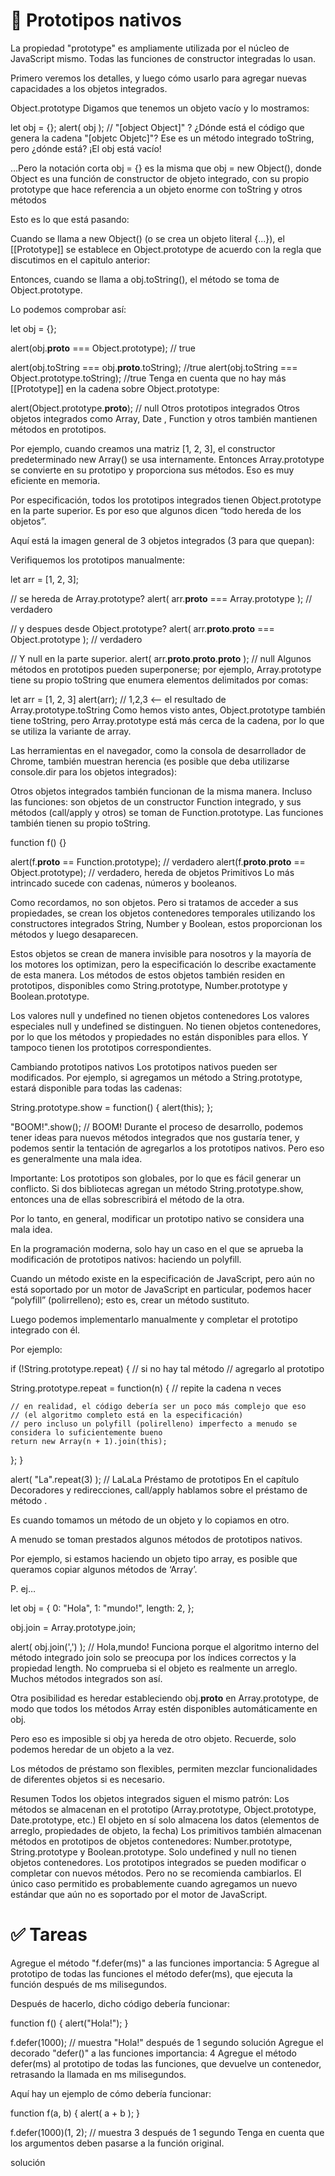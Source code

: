 # 📖 Prototipos nativos

La propiedad "prototype" es ampliamente utilizada por el núcleo de JavaScript mismo. Todas las funciones de constructor integradas lo usan.

Primero veremos los detalles, y luego cómo usarlo para agregar nuevas capacidades a los objetos integrados.

Object.prototype
Digamos que tenemos un objeto vacío y lo mostramos:

let obj = {};
alert( obj ); // "[object Object]" ?
¿Dónde está el código que genera la cadena "[objetc Objetc]"? Ese es un método integrado toString, pero ¿dónde está? ¡El obj está vacío!

…Pero la notación corta obj = {} es la misma que obj = new Object(), donde Object es una función de constructor de objeto integrado, con su propio prototype que hace referencia a un objeto enorme con toString y otros métodos

Esto es lo que está pasando:


Cuando se llama a new Object() (o se crea un objeto literal {...}), el [[Prototype]] se establece en Object.prototype de acuerdo con la regla que discutimos en el capitulo anterior:


Entonces, cuando se llama a obj.toString(), el método se toma de Object.prototype.

Lo podemos comprobar así:

let obj = {};

alert(obj.__proto__ === Object.prototype); // true

alert(obj.toString === obj.__proto__.toString); //true
alert(obj.toString === Object.prototype.toString); //true
Tenga en cuenta que no hay más [[Prototype]] en la cadena sobre Object.prototype:

alert(Object.prototype.__proto__); // null
Otros prototipos integrados
Otros objetos integrados como Array, Date , Function y otros también mantienen métodos en prototipos.

Por ejemplo, cuando creamos una matriz [1, 2, 3], el constructor predeterminado new Array() se usa internamente. Entonces Array.prototype se convierte en su prototipo y proporciona sus métodos. Eso es muy eficiente en memoria.

Por especificación, todos los prototipos integrados tienen Object.prototype en la parte superior. Es por eso que algunos dicen “todo hereda de los objetos”.

Aquí está la imagen general de 3 objetos integrados (3 para que quepan):


Verifiquemos los prototipos manualmente:

let arr = [1, 2, 3];

// se hereda de Array.prototype?
alert( arr.__proto__ === Array.prototype ); // verdadero

// y despues desde Object.prototype?
alert( arr.__proto__.__proto__ === Object.prototype ); // verdadero

// Y null en la parte superior.
alert( arr.__proto__.__proto__.__proto__ ); // null
Algunos métodos en prototipos pueden superponerse; por ejemplo, Array.prototype tiene su propio toString que enumera elementos delimitados por comas:

let arr = [1, 2, 3]
alert(arr); // 1,2,3 <-- el resultado de Array.prototype.toString
Como hemos visto antes, Object.prototype también tiene toString, pero Array.prototype está más cerca de la cadena, por lo que se utiliza la variante de array.


Las herramientas en el navegador, como la consola de desarrollador de Chrome, también muestran herencia (es posible que deba utilizarse console.dir para los objetos integrados):


Otros objetos integrados también funcionan de la misma manera. Incluso las funciones: son objetos de un constructor Function integrado, y sus métodos (call/apply y otros) se toman de Function.prototype. Las funciones también tienen su propio toString.

function f() {}

alert(f.__proto__ == Function.prototype); // verdadero
alert(f.__proto__.__proto__ == Object.prototype); // verdadero, hereda de objetos
Primitivos
Lo más intrincado sucede con cadenas, números y booleanos.

Como recordamos, no son objetos. Pero si tratamos de acceder a sus propiedades, se crean los objetos contenedores temporales utilizando los constructores integrados String, Number y Boolean, estos proporcionan los métodos y luego desaparecen.

Estos objetos se crean de manera invisible para nosotros y la mayoría de los motores los optimizan, pero la especificación lo describe exactamente de esta manera. Los métodos de estos objetos también residen en prototipos, disponibles como String.prototype, Number.prototype y Boolean.prototype.

Los valores null y undefined no tienen objetos contenedores
Los valores especiales null y undefined se distinguen. No tienen objetos contenedores, por lo que los métodos y propiedades no están disponibles para ellos. Y tampoco tienen los prototipos correspondientes.

Cambiando prototipos nativos
Los prototipos nativos pueden ser modificados. Por ejemplo, si agregamos un método a String.prototype, estará disponible para todas las cadenas:

String.prototype.show = function() {
  alert(this);
};

"BOOM!".show(); // BOOM!
Durante el proceso de desarrollo, podemos tener ideas para nuevos métodos integrados que nos gustaría tener, y podemos sentir la tentación de agregarlos a los prototipos nativos. Pero eso es generalmente una mala idea.

Importante:
Los prototipos son globales, por lo que es fácil generar un conflicto. Si dos bibliotecas agregan un método String.prototype.show, entonces una de ellas sobrescribirá el método de la otra.

Por lo tanto, en general, modificar un prototipo nativo se considera una mala idea.

En la programación moderna, solo hay un caso en el que se aprueba la modificación de prototipos nativos: haciendo un polyfill.

Cuando un método existe en la especificación de JavaScript, pero aún no está soportado por un motor de JavaScript en particular, podemos hacer “polyfill” (polirrelleno); esto es, crear un método sustituto.

Luego podemos implementarlo manualmente y completar el prototipo integrado con él.

Por ejemplo:

if (!String.prototype.repeat) { // si no hay tal método
  // agregarlo al prototipo

  String.prototype.repeat = function(n) {
    // repite la cadena n veces

    // en realidad, el código debería ser un poco más complejo que eso
    // (el algoritmo completo está en la especificación)
    // pero incluso un polyfill (polirelleno) imperfecto a menudo se considera lo suficientemente bueno
    return new Array(n + 1).join(this);
  };
}

alert( "La".repeat(3) ); // LaLaLa
Préstamo de prototipos
En el capítulo Decoradores y redirecciones, call/apply hablamos sobre el préstamo de método .

Es cuando tomamos un método de un objeto y lo copiamos en otro.

A menudo se toman prestados algunos métodos de prototipos nativos.

Por ejemplo, si estamos haciendo un objeto tipo array, es posible que queramos copiar algunos métodos de ‘Array’.

P. ej…

let obj = {
  0: "Hola",
  1: "mundo!",
  length: 2,
};

obj.join = Array.prototype.join;

alert( obj.join(',') ); // Hola,mundo!
Funciona porque el algoritmo interno del método integrado join solo se preocupa por los índices correctos y la propiedad length. No comprueba si el objeto es realmente un arreglo. Muchos métodos integrados son así.

Otra posibilidad es heredar estableciendo obj.__proto__ en Array.prototype, de modo que todos los métodos Array estén disponibles automáticamente en obj.

Pero eso es imposible si obj ya hereda de otro objeto. Recuerde, solo podemos heredar de un objeto a la vez.

Los métodos de préstamo son flexibles, permiten mezclar funcionalidades de diferentes objetos si es necesario.

Resumen
Todos los objetos integrados siguen el mismo patrón:
Los métodos se almacenan en el prototipo (Array.prototype, Object.prototype, Date.prototype, etc.)
El objeto en sí solo almacena los datos (elementos de arreglo, propiedades de objeto, la fecha)
Los primitivos también almacenan métodos en prototipos de objetos contenedores: Number.prototype, String.prototype y Boolean.prototype. Solo undefined y null no tienen objetos contenedores.
Los prototipos integrados se pueden modificar o completar con nuevos métodos. Pero no se recomienda cambiarlos. El único caso permitido es probablemente cuando agregamos un nuevo estándar que aún no es soportado por el motor de JavaScript.

# ✅ Tareas

Agregue el método "f.defer(ms)" a las funciones
importancia: 5
Agregue al prototipo de todas las funciones el método defer(ms), que ejecuta la función después de ms milisegundos.

Después de hacerlo, dicho código debería funcionar:

function f() {
  alert("Hola!");
}

f.defer(1000); // muestra "Hola!" después de 1 segundo
solución
Agregue el decorado "defer()" a las funciones
importancia: 4
Agregue el método defer(ms) al prototipo de todas las funciones, que devuelve un contenedor, retrasando la llamada en ms milisegundos.

Aquí hay un ejemplo de cómo debería funcionar:

function f(a, b) {
  alert( a + b );
}

f.defer(1000)(1, 2); // muestra 3 después de 1 segundo
Tenga en cuenta que los argumentos deben pasarse a la función original.

solución
